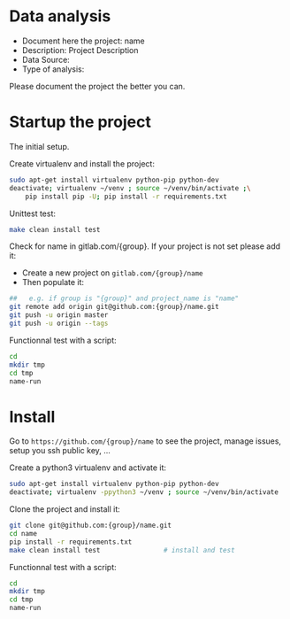 # Data analysis
- Document here the project: name
- Description: Project Description
- Data Source:
- Type of analysis:

Please document the project the better you can.

# Startup the project

The initial setup.

Create virtualenv and install the project:
```bash
sudo apt-get install virtualenv python-pip python-dev
deactivate; virtualenv ~/venv ; source ~/venv/bin/activate ;\
    pip install pip -U; pip install -r requirements.txt
```

Unittest test:
```bash
make clean install test
```

Check for name in gitlab.com/{group}.
If your project is not set please add it:

- Create a new project on `gitlab.com/{group}/name`
- Then populate it:

```bash
##   e.g. if group is "{group}" and project_name is "name"
git remote add origin git@github.com:{group}/name.git
git push -u origin master
git push -u origin --tags
```

Functionnal test with a script:

```bash
cd
mkdir tmp
cd tmp
name-run
```

# Install

Go to `https://github.com/{group}/name` to see the project, manage issues,
setup you ssh public key, ...

Create a python3 virtualenv and activate it:

```bash
sudo apt-get install virtualenv python-pip python-dev
deactivate; virtualenv -ppython3 ~/venv ; source ~/venv/bin/activate
```

Clone the project and install it:

```bash
git clone git@github.com:{group}/name.git
cd name
pip install -r requirements.txt
make clean install test                # install and test
```
Functionnal test with a script:

```bash
cd
mkdir tmp
cd tmp
name-run
```
